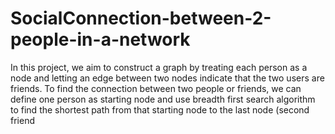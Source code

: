 # SocialConnection-between-2-people-in-a-network
In this project, we aim to construct a graph by treating each person as a node and letting an edge between two nodes indicate that the two users are friends. To find the connection between two people or friends, we can define one person as starting node and use breadth first search algorithm to find the shortest path from that starting node to the last node (second friend
